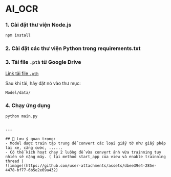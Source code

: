 # AI_OCR 

### 1. Cài đặt thư viện Node.js
```bash
npm install
````

### 2. Cài đặt các thư viện Python trong requirements.txt


### 3. Tải file `.pth` từ Google Drive

[Link tải file `.pth`](https://drive.google.com/file/d/1bqW5GywnoWtlqlft_t4MVzk_Pxh1eZxT/view?usp=sharing)

Sau khi tải, hãy đặt nó vào thư mục:

```bash
Model/data/
```

### 4. Chạy ứng dụng

```bash
python main.py
```

````

---

## 📌 Lưu ý quan trọng:
- Model được train tập trung để convert các loại giấy tờ như giấy phép lái xe, căng cước, ......
- Có thể kích hoạt chạy 2 luồng để vừa convert ảnh vừa trainning tuy nhiên sẽ nặng máy. ( tại method start_app của view và enable trainning thread )
![image](https://github.com/user-attachments/assets/dbee39e4-285e-4478-bf77-6b5e2e69a432)

